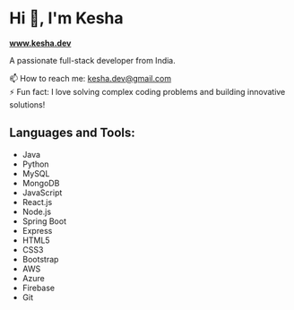 # Hi 👋, I'm Kesha
**www.kesha.dev**

A passionate full-stack developer from India.

📫 How to reach me: [kesha.dev@gmail.com](mailto:kesha.dev@gmail.com)  
⚡ Fun fact: I love solving complex coding problems and building innovative solutions!

## Languages and Tools:
- Java
- Python
- MySQL
- MongoDB
- JavaScript
- React.js
- Node.js
- Spring Boot
- Express
- HTML5
- CSS3
- Bootstrap
- AWS
- Azure
- Firebase
- Git
